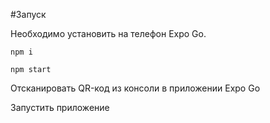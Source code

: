 #Запуск


Необходимо установить на телефон Expo Go.

```npm i```

```npm start```

Отсканировать QR-код из консоли в приложении Expo Go

Запустить приложение
